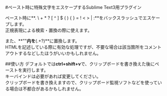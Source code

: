 #ペースト時に特殊文字をエスケープするSublime Text3用プラグイン  

ペースト時に**. \ + * ? [ ^ ] $ ( ) { } = ! < > | :**をバックスラッシュでエスケープします。  
正規表現による検索・置換の際に使えます。　　

また、**""**内を**(.+?)**に置換します。  
HTMLを記述している際に有効な処理ですが、不要な場合は該当箇所をコメントアウトするなどしたほうがいいかもしれません。

##使い方
デフォルトでは**ctrl+shift+v**で、クリップボードを書き換えた後にペーストを実行します。  
キーバインドは必要があれば変更してください。  
クリップボードを書き換えますので、クリップボード監視ソフトなどを使っている場合は不都合があるかもしれません。